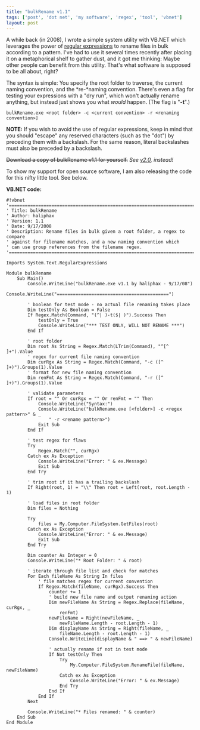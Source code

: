 ```yaml
---
title: "bulkRename v1.1"
tags: ['post', 'dot net', 'my software', 'regex', 'tool', 'vbnet']
layout: post
---
```


A while back (in 2008), I wrote a simple system utility with VB.NET
which leverages the power of [regular
expressions](http://www.regular-expressions.info) to rename files in
bulk according to a pattern. I've had to use it several times recently
after placing it on a metaphorical shelf to gather dust, and it got me
thinking: Maybe other people can benefit from this utility. That's what
software is supposed to be all about, right?<!--more-->

The syntax is simple: You specify the root folder to traverse, the
current naming convention, and the *re-*naming convention. There's even
a flag for testing your expressions with a "dry run", which won't
actually rename anything, but instead just shows you what *would*
happen. (The flag is "**-t**".)

    bulkRename.exe <root folder> -c <current convention> -r <renaming convention>]

**NOTE:** If you wish to avoid the use of regular expressions, keep in
mind that you should "escape" any reserved characters (such as the
"dot") by preceding them with a backslash. For the same reason, literal
backslashes must also be preceded by a backslash.

<s>Download a copy of bulkRename
v1.1 for yourself.</s> *See [v2.0]({filename}/2011-11-28-bulkrename-v2-0-released.md), instead!*

To show my support for open source software, I am also releasing the
code for this nifty little tool. See below.

**VB.NET code:**

    #!vbnet
    '===============================================================================
    ' Title: bulkRename
    ' Author: haliphax
    ' Version: 1.1
    ' Date: 9/17/2008
    ' Description: Rename files in bulk given a root folder, a regex to compare
    ' against for filename matches, and a new naming convention which
    ' can use group references from the filename regex.
    '===============================================================================

    Imports System.Text.RegularExpressions

    Module bulkRename
        Sub Main()
            Console.WriteLine("bulkRename.exe v1.1 by haliphax - 9/17/08")
            Console.WriteLine("==========================================")

            ' boolean for test mode - no actual file renaming takes place
            Dim testOnly As Boolean = False
            If Regex.Match(Command, "(^| )-t($| )").Success Then
                testOnly = True
                Console.WriteLine("*** TEST ONLY, WILL NOT RENAME ***")
            End If

            ' root folder
            Dim root As String = Regex.Match(LTrim(Command), "^[^ ]+").Value
            ' regex for current file naming convention
            Dim curRgx As String = Regex.Match(Command, "-c ([^ ]+)").Groups(1).Value
            ' format for new file naming convention
            Dim renFmt As String = Regex.Match(Command, "-r ([^ ]+)").Groups(1).Value

            ' validate parameters
            If root = "" Or curRgx = "" Or renFmt = "" Then
                Console.WriteLine("Syntax:")
                Console.WriteLine("bulkRename.exe [<folder>] -c <regex pattern>" & _
                    " -r <rename pattern>")
                Exit Sub
            End If

            ' test regex for flaws
            Try
                Regex.Match("", curRgx)
            Catch ex As Exception
                Console.WriteLine("Error: " & ex.Message)
                Exit Sub
            End Try

            ' trim root if it has a trailing backslash
            If Right(root, 1) = "\\" Then root = Left(root, root.Length - 1)

            ' load files in root folder
            Dim files = Nothing

            Try
                files = My.Computer.FileSystem.GetFiles(root)
            Catch ex As Exception
                Console.WriteLine("Error: " & ex.Message)
                Exit Sub
            End Try

            Dim counter As Integer = 0
            Console.WriteLine("* Root Folder: " & root)

            ' iterate through file list and check for matches
            For Each fileName As String In files
                ' file matches regex for current convention
                If Regex.Match(fileName, curRgx).Success Then
                    counter += 1
                    ' build new file name and output renaming action
                    Dim newFileName As String = Regex.Replace(fileName, curRgx, _
                        renFmt)
                    newFileName = Right(newFileName, _
                        newFileName.Length - root.Length - 1)
                    Dim displayName As String = Right(fileName, _
                        fileName.Length - root.Length - 1)
                    Console.WriteLine(displayName & " ==> " & newFileName)

                    ' actually rename if not in test mode
                    If Not testOnly Then
                        Try
                            My.Computer.FileSystem.RenameFile(fileName, newFileName)
                        Catch ex As Exception
                            Console.WriteLine("Error: " & ex.Message)
                        End Try
                    End If
                End If
            Next

            Console.WriteLine("* Files renamed: " & counter)
        End Sub
    End Module
